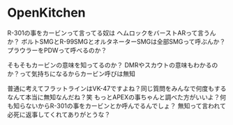 # OpenKitchen
R-301の事をカービンって言ってる奴は
ヘムロックをバーストARって言うんか？
ボルトSMGとR-99SMGとオルタネーターSMGは全部SMGって呼ぶんか？
プラウラーをPDWって呼べるのか？

そもそもカービンの意味を知ってるのか？
DMRやスカウトの意味もわかるのか？って気持ちになるからカービン呼びは無知

普通に考えてフラットラインはVK-47ですよね？同じ質問をみんなで何度もするなんて本当に無知なんだね？笑
もっとAPEXの事ちゃんと調べた方がいいよ？何も知らないからR-301の事をカービンとか呼んでるんでしょ？
無知って言われて必死に返事してくれてありがとうな？